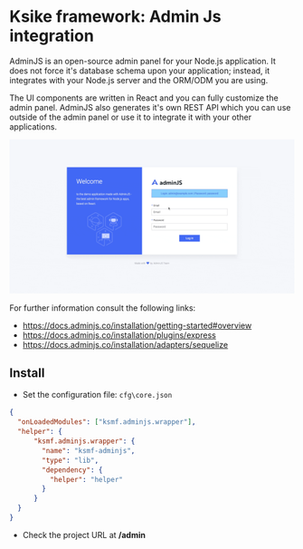 # Ksike framework: Admin Js integration 
AdminJS is an open-source admin panel for your Node.js application. It does not force it's database schema upon your application; instead, it integrates with your Node.js server and the ORM/ODM you are using.

The UI components are written in React and you can fully customize the admin panel.
AdminJS also generates it's own REST API which you can use outside of the admin panel or use it to integrate it with your other applications.

![Screenshot](docs/anim.gif)


For further information consult the following links:

- https://docs.adminjs.co/installation/getting-started#overview
- https://docs.adminjs.co/installation/plugins/express
- https://docs.adminjs.co/installation/adapters/sequelize

## Install

- Set the configuration file: `cfg\core.json`

```json
{
  "onLoadedModules": ["ksmf.adminjs.wrapper"],
  "helper": {
      "ksmf.adminjs.wrapper": {
        "name": "ksmf-adminjs",
        "type": "lib",
        "dependency": {
          "helper": "helper"
        }
      }
  }
}
```
- Check the project URL at **/admin**

